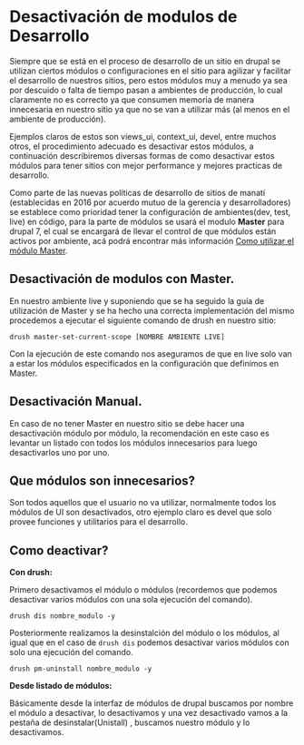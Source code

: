 # Desactivación de modulos de Desarrollo

 Siempre que se está en el proceso de desarrollo de un sitio en drupal se utilizan ciertos módulos o configuraciones en el sitio para agilizar y facilitar el desarrollo de nuestros sitios, pero estos módulos muy a menudo ya sea por descuido o falta de tiempo pasan a ambientes de producción, lo cual claramente no es correcto ya que consumen memoria de manera innecesaria en nuestro sitio ya que no se van a utilizar más  (al menos en el ambiente de producción).
 
 Ejemplos claros de estos son views_ui, context_ui, devel, entre muchos otros, el procedimiento adecuado es desactivar estos módulos, a continuación describiremos diversas formas de como desactivar estos módulos para tener sitios con mejor performance y mejores practicas de desarrollo.
 
 
 Como parte de las nuevas políticas de desarrollo de sitios de manatí (establecidas en 2016 por acuerdo mutuo de la gerencia y desarrolladores) se establece como prioridad tener la configuración de ambientes(dev, test, live) en código, para la parte de módulos se usará el modulo **Master** para drupal 7, el cual se encargará de llevar el control de que módulos están activos por ambiente, acá podrá encontrar más información [Como utilizar el módulo Master](Desarrollo/Back_End/como_utilizar_master_modulo_drupal_7.html).
 
 
## Desactivación de modulos con Master.


En nuestro ambiente live y suponiendo que se ha seguido la guía de utilización de Master y se ha hecho una correcta implementación del mismo procedemos a ejecutar el siguiente comando de drush en nuestro sitio:

```drush master-set-current-scope [NOMBRE AMBIENTE LIVE]```

Con la ejecución de este comando nos aseguramos de que en live solo van a estar los módulos especificados en la configuración que definimos en Master.


## Desactivación Manual.

En caso de no tener Master en nuestro sitio se debe hacer una desactivación módulo por módulo, la recomendación en este caso es levantar un listado con todos los módulos innecesarios para luego desactivarlos uno por uno.

## Que módulos son innecesarios? 
Son todos aquellos que el usuario no va utilizar, normalmente todos los módulos de UI son desactivados, otro ejemplo claro es devel que solo provee funciones y utilitarios para el desarrollo.

## Como deactivar?

**Con drush:**

Primero desactivamos el módulo o módulos (recordemos que podemos desactivar varios módulos con una sola ejecución del comando).

```drush dis nombre_modulo -y```

Posteriormente realizamos la desinstalción del módulo o los módulos, al igual que en el caso de ```drush dis``` podemos desactivar varios módulos con solo una ejecución del comando.

```drush pm-uninstall nombre_modulo -y```


**Desde listado de módulos:**
 
 Básicamente desde la interfaz de módulos de drupal buscamos por nombre el módulo a desactivar, lo desactivamos y una vez desactivado vamos a la pestaña de desinstalar(Unistall) , buscamos nuestro módulo y lo desactivamos.





